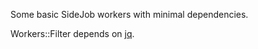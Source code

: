Some basic SideJob workers with minimal dependencies.

Workers::Filter depends on [jq](https://github.com/stedolan/jq).
